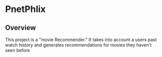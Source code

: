 # PnetPhlix

## Overview
This project is a "movie Recommender." It takes into account a users past watch history and generates recommendations for movies they haven't seen before
